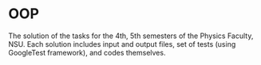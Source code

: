 # OOP
The solution of the tasks for the 4th, 5th semesters of the Physics Faculty, NSU. 
Each solution includes input and output files, set of tests (using GoogleTest framework), and codes themselves.
